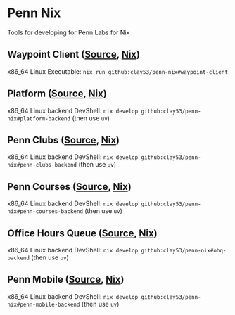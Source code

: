 # Penn Nix
Tools for developing for Penn Labs for Nix

## Waypoint Client ([Source](https://github.com/pennlabs/infrastructure/tree/add-waypoint), [Nix](./waypoint-client.nix))
x86_64 Linux Executable: `nix run github:clay53/penn-nix#waypoint-client`

## Platform ([Source](https://github.com/pennlabs/platform/tree/uv-migration), [Nix](./platform.nix))
x86_64 Linux backend DevShell: `nix develop github:clay53/penn-nix#platform-backend` (then use `uv`)

## Penn Clubs ([Source](https://github.com/pennlabs/penn-clubs/tree/uv-migration), [Nix](./penn-clubs.nix))
x86_64 Linux backend DevShell: `nix develop github:clay53/penn-nix#penn-clubs-backend` (then use `uv`)

## Penn Courses ([Source](https://github.com/pennlabs/penn-courses/tree/uv-migration), [Nix](./penn-courses.nix))
x86_64 Linux backend DevShell: `nix develop github:clay53/penn-nix#penn-courses-backend` (then use `uv`)

## Office Hours Queue ([Source](https://github.com/pennlabs/office-hours-queue/tree/uv-migration), [Nix](./ohq.nix))
x86_64 Linux backend DevShell: `nix develop github:clay53/penn-nix#ohq-backend` (then use `uv`)

## Penn Mobile ([Source](https://github.com/pennlabs/penn-mobile/tree/uv-migration), [Nix](./penn-mobile.nix))
x86_64 Linux backend DevShell: `nix develop github:clay53/penn-nix#penn-mobile-backend` (then use `uv`)
